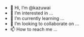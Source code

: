 - 👋 Hi, I’m @kazuwai
- 👀 I’m interested in ...
- 🌱 I’m currently learning ...
- 💞️ I’m looking to collaborate on ...
- 📫 How to reach me ...

<!---
kazuwai/kazuwai is a ✨ special ✨ repository because its `README.md` (this file) appears on your GitHub profile.
You can click the Preview link to take a look at your changes.
--->
